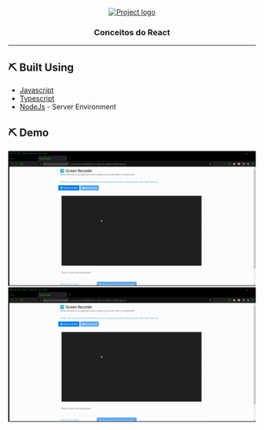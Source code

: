 <p align="center">
  <a href="" rel="noopener">
 <img width=200px height=200px src="https://i.imgur.com/6wj0hh6.jpg" alt="Project logo"></a>
</p>

<h3 align="center">Conceitos do React</h3>

---

## ⛏️ Built Using <a name = "built_using"></a>

- [Javascript](https://www.javascript.com/)
- [Typescript](https://www.typescriptlang.org/)
- [NodeJs](https://nodejs.org/en/) - Server Environment

## ⛏️ Demo <a name = "built_using"></a>

![](public\demo.gif)
![](https://github.com/lourranio/ignite-conceitos-do-react/blob/ddce7f2999ba175fdb87fb2ac0380afbf97203f4/public/demo.gif)
